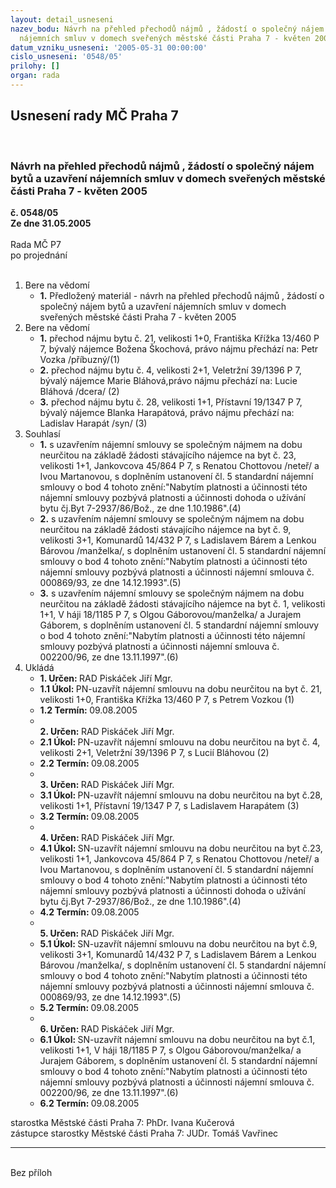 ```yaml
---
layout: detail_usneseni
nazev_bodu: Návrh na přehled přechodů nájmů , žádostí o společný nájem bytů a uzavření
  nájemních smluv v domech sveřených městské části Praha 7 - květen 2005
datum_vzniku_usneseni: '2005-05-31 00:00:00'
cislo_usneseni: '0548/05'
prilohy: []
organ: rada
---
```

<div id="ucUsn_pList" class="usn">
	<span><h2>Usnesení rady MČ Praha 7 </h2>
<br></span><div class="standBody">
<span><h3>Návrh na přehled přechodů nájmů , žádostí o společný nájem bytů a uzavření nájemních smluv v domech sveřených městské části Praha 7 - květen 2005</h3></span><div class="center">
		<strong>č. 0548/05</strong><br>
	</div>
<div class="center">
		<strong>Ze dne 31.05.2005</strong><br><br>
	</div>Rada MČ P7<br> po projednání<br><br><ol>
<li>Bere na vědomí<ul><li>
<strong>1.</strong> Předložený materiál - návrh na přehled přechodů nájmů , žádostí o společný nájem bytů a uzavření nájemních smluv v domech sveřených městské části Praha 7 - květen 2005</li></ul>
</li>
<li>Bere na vědomí<ul>
<li>
<strong>1.</strong> přechod nájmu bytu č. 21, velikosti 1+0, Františka Křížka 13/460 P 7, bývalý nájemce Božena Škochová, právo nájmu přechází na: Petr Vozka /příbuzný/(1)</li>
<li>
<strong>2.</strong> přechod nájmu bytu č. 4, velikosti 2+1, Veletržní 39/1396 P 7, bývalý nájemce Marie Bláhová,právo nájmu přechází na: Lucie Bláhová /dcera/ (2)</li>
<li>
<strong>3.</strong> přechod nájmu bytu č. 28, velikosti 1+1, Přístavní 19/1347 P 7, bývalý nájemce Blanka Harapátová, právo nájmu přechází na: Ladislav Harapát /syn/ (3)</li>
</ul>
</li>
<li>Souhlasí<ul>
<li>
<strong>1.</strong> s uzavřením nájemní smlouvy se společným nájmem na dobu neurčitou na základě žádosti stávajícího nájemce na byt č. 23, velikosti 1+1, Jankovcova 45/864 P 7, s Renatou Chottovou /neteř/ a Ivou Martanovou, s doplněním ustanovení čl. 5 standardní nájemní smlouvy o bod 4 tohoto znění:"Nabytím platnosti a účinnosti této nájemní smlouvy pozbývá platnosti a účinnosti dohoda o užívání bytu čj.Byt 7-2937/86/Bož., ze dne 1.10.1986".(4)</li>
<li>
<strong>2.</strong> s uzavřením nájemní smlouvy se společným nájmem na dobu neurčitou na základě žádosti stávajícího nájemce na byt č. 9, velikosti 3+1, Komunardů 14/432 P 7, s Ladislavem Bárem a Lenkou Bárovou /manželka/, s doplněním ustanovení čl. 5 standardní nájemní smlouvy o bod 4 tohoto znění:"Nabytím platnosti a účinnosti této nájemní smlouvy pozbývá platnosti a účinnosti nájemní smlouva č. 000869/93, ze dne 14.12.1993".(5)</li>
<li>
<strong>3.</strong> s uzavřením nájemní smlouvy se společným nájmem na dobu neurčitou na základě žádosti stávajícího nájemce na byt č. 1, velikosti 1+1, V háji 18/1185 P 7, s Olgou Gáborovou/manželka/  a Jurajem Gáborem, s doplněním ustanovení čl. 5 standardní nájemní smlouvy o bod 4 tohoto znění:"Nabytím platnosti a účinnosti této nájemní smlouvy pozbývá platnosti a účinnosti nájemní smlouva č. 002200/96, ze dne 13.11.1997".(6)</li>
</ul>
</li>
<li>Ukládá<ul>
<li>
<strong>1. Určen: </strong>RAD Piskáček Jiří Mgr.</li>
<li>
<strong>1.1 Úkol: </strong>PN-uzavřít nájemní smlouvu na dobu neurčitou na byt č. 21, velikosti 1+0, Františka Křížka 13/460 P 7, s Petrem Vozkou (1) </li>
<li>
<strong>1.2 Termín: </strong>09.08.2005</li>
<li>
<strong><br>2. Určen: </strong>RAD Piskáček Jiří Mgr.</li>
<li>
<strong>2.1 Úkol: </strong>PN-uzavřít nájemní smlouvu na dobu neurčitou na byt č. 4, velikosti 2+1, Veletržní 39/1396 P 7, s Lucií Bláhovou (2)</li>
<li>
<strong>2.2 Termín: </strong>09.08.2005</li>
<li>
<strong><br>3. Určen: </strong>RAD Piskáček Jiří Mgr.</li>
<li>
<strong>3.1 Úkol: </strong>PN-uzavřít nájemní smlouvu na dobu neurčitou na byt č.28, velikosti 1+1, Přístavní 19/1347 P 7, s Ladislavem Harapátem (3)</li>
<li>
<strong>3.2 Termín: </strong>09.08.2005</li>
<li>
<strong><br>4. Určen: </strong>RAD Piskáček Jiří Mgr.</li>
<li>
<strong>4.1 Úkol: </strong>SN-uzavřít nájemní smlouvu na dobu neurčitou na byt č.23, velikosti 1+1, Jankovcova 45/864 P 7, s Renatou Chottovou /neteř/ a Ivou Martanovou, s doplněním ustanovení čl. 5 standardní nájemní smlouvy o bod 4 tohoto znění:"Nabytím platnosti a účinnosti této nájemní smlouvy pozbývá platnosti a účinnosti dohoda o užívání bytu čj.Byt 7-2937/86/Bož., ze dne 1.10.1986".(4)</li>
<li>
<strong>4.2 Termín: </strong>09.08.2005</li>
<li>
<strong><br>5. Určen: </strong>RAD Piskáček Jiří Mgr.</li>
<li>
<strong>5.1 Úkol: </strong>SN-uzavřít nájemní smlouvu na dobu neurčitou na byt č.9, velikosti 3+1, Komunardů 14/432 P 7, s Ladislavem Bárem a Lenkou Bárovou /manželka/, s doplněním ustanovení čl. 5 standardní nájemní smlouvy o bod 4 tohoto znění:"Nabytím platnosti a účinnosti této nájemní smlouvy pozbývá platnosti a účinnosti nájemní smlouva č. 000869/93, ze dne 14.12.1993".(5)</li>
<li>
<strong>5.2 Termín: </strong>09.08.2005</li>
<li>
<strong><br>6. Určen: </strong>RAD Piskáček Jiří Mgr.</li>
<li>
<strong>6.1 Úkol: </strong>SN-uzavřít nájemní smlouvu na dobu neurčitou na byt č.1, velikosti 1+1, V háji 18/1185 P 7, s Olgou Gáborovou/manželka/  a Jurajem Gáborem, s doplněním ustanovení čl. 5 standardní nájemní smlouvy o bod 4 tohoto znění:"Nabytím platnosti a účinnosti této nájemní smlouvy pozbývá platnosti a účinnosti nájemní smlouva č. 002200/96, ze dne 13.11.1997".(6)</li>
<li>
<strong>6.2 Termín: </strong>09.08.2005</li>
</ul>
</li>
</ol>starostka Městské části Praha 7: PhDr. Ivana Kučerová<br>zástupce starostky Městské části Praha 7: JUDr. Tomáš Vavřinec <hr>
<br>Bez příloh</div>
</div>